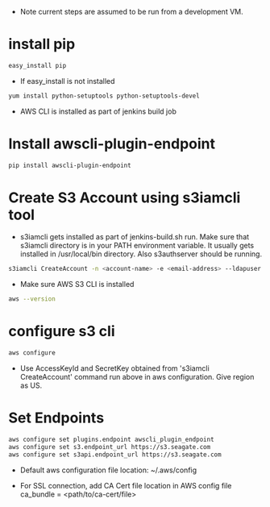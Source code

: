 * Note current steps are assumed to be run from a development VM.

# install pip
```sh
easy_install pip
```

* If easy_install is not installed
```sh
yum install python-setuptools python-setuptools-devel
```

* AWS CLI is installed as part of jenkins build job

# Install awscli-plugin-endpoint
```sh
pip install awscli-plugin-endpoint
```

# Create S3 Account using s3iamcli tool

* s3iamcli gets installed as part of jenkins-build.sh run.
Make sure that s3iamcli directory is in your PATH environment variable.
It usually gets installed in /usr/local/bin directory.
Also s3authserver should be running.

```sh
s3iamcli CreateAccount -n <account-name> -e <email-address> --ldapuser sgiamadmin --ldappasswd ldapadmin
```

* Make sure AWS S3 CLI is installed
```sh
aws --version
```

# configure s3 cli
```sh
aws configure
```

* Use AccessKeyId and SecretKey obtained from 's3iamcli CreateAccount' command run above in aws configuration.
Give region as US.

# Set Endpoints
```sh
aws configure set plugins.endpoint awscli_plugin_endpoint
aws configure set s3.endpoint_url https://s3.seagate.com
aws configure set s3api.endpoint_url https://s3.seagate.com
```

* Default aws configuration file location: ~/.aws/config

* For SSL connection, add CA Cert file location in AWS config file
ca_bundle = <path/to/ca-cert/file>







